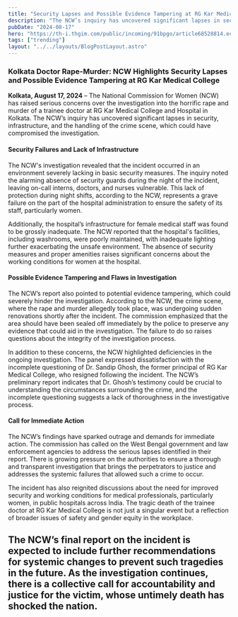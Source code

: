 ```yaml
---
title: "Security Lapses and Possible Evidence Tampering at RG Kar Medical College"
description: "The NCW’s inquiry has uncovered significant lapses in security, infrastructure, and the handling of the crime scene, which could have compromised the investigation."
pubDate: "2024-08-17"
hero: "https://th-i.thgim.com/public/incoming/91bpgo/article68528814.ece/alternates/LANDSCAPE_1200/PTI08_15_2024_000416A.jpg"
tags: ["trending"]
layout: "../../layouts/BlogPostLayout.astro"
---
```

### Kolkata Doctor Rape-Murder: NCW Highlights Security Lapses and Possible Evidence Tampering at RG Kar Medical College

**Kolkata, August 17, 2024** – The National Commission for Women (NCW) has raised serious concerns over the investigation into the horrific rape and murder of a trainee doctor at RG Kar Medical College and Hospital in Kolkata. The NCW’s inquiry has uncovered significant lapses in security, infrastructure, and the handling of the crime scene, which could have compromised the investigation.

#### **Security Failures and Lack of Infrastructure**

The NCW's investigation revealed that the incident occurred in an environment severely lacking in basic security measures. The inquiry noted the alarming absence of security guards during the night of the incident, leaving on-call interns, doctors, and nurses vulnerable. This lack of protection during night shifts, according to the NCW, represents a grave failure on the part of the hospital administration to ensure the safety of its staff, particularly women.

Additionally, the hospital’s infrastructure for female medical staff was found to be grossly inadequate. The NCW reported that the hospital's facilities, including washrooms, were poorly maintained, with inadequate lighting further exacerbating the unsafe environment. The absence of security measures and proper amenities raises significant concerns about the working conditions for women at the hospital.

#### **Possible Evidence Tampering and Flaws in Investigation**

The NCW’s report also pointed to potential evidence tampering, which could severely hinder the investigation. According to the NCW, the crime scene, where the rape and murder allegedly took place, was undergoing sudden renovations shortly after the incident. The commission emphasized that the area should have been sealed off immediately by the police to preserve any evidence that could aid in the investigation. The failure to do so raises questions about the integrity of the investigation process.

In addition to these concerns, the NCW highlighted deficiencies in the ongoing investigation. The panel expressed dissatisfaction with the incomplete questioning of Dr. Sandip Ghosh, the former principal of RG Kar Medical College, who resigned following the incident. The NCW’s preliminary report indicates that Dr. Ghosh’s testimony could be crucial to understanding the circumstances surrounding the crime, and the incomplete questioning suggests a lack of thoroughness in the investigative process.

#### **Call for Immediate Action**

The NCW’s findings have sparked outrage and demands for immediate action. The commission has called on the West Bengal government and law enforcement agencies to address the serious lapses identified in their report. There is growing pressure on the authorities to ensure a thorough and transparent investigation that brings the perpetrators to justice and addresses the systemic failures that allowed such a crime to occur.

The incident has also reignited discussions about the need for improved security and working conditions for medical professionals, particularly women, in public hospitals across India. The tragic death of the trainee doctor at RG Kar Medical College is not just a singular event but a reflection of broader issues of safety and gender equity in the workplace.

The NCW’s final report on the incident is expected to include further recommendations for systemic changes to prevent such tragedies in the future. As the investigation continues, there is a collective call for accountability and justice for the victim, whose untimely death has shocked the nation.
---